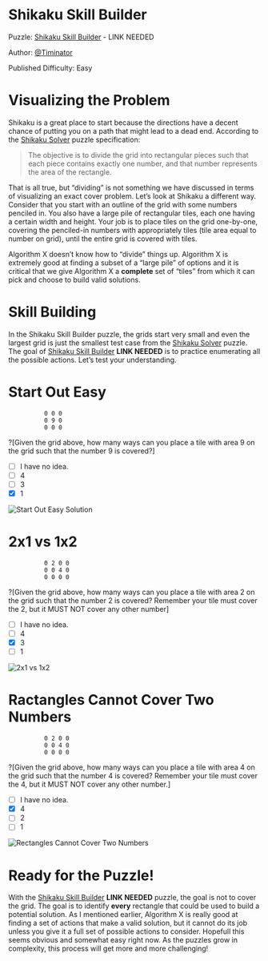 # Shikaku Skill Builder

Puzzle: [Shikaku Skill Builder]() - LINK NEEDED

Author: [@Timinator](https://www.codingame.com/profile/2df7157da821f39bbf6b36efae1568142907334)

Published Difficulty: Easy

# Visualizing the Problem

Shikaku is a great place to start because the directions have a decent chance of putting you on a path that might lead to a dead end. According to the [Shikaku Solver](https://www.codingame.com/training/medium/shikaku-solver) puzzle specification:

>The objective is to divide the grid into rectangular pieces such that each piece contains exactly one number, and that number represents the area of the rectangle.

That is all true, but “dividing” is not something we have discussed in terms of visualizing an exact cover problem. Let’s look at Shikaku a different way. Consider that you start with an outline of the grid with some numbers penciled in. You also have a large pile of rectangular tiles, each one having a certain width and height. Your job is to place tiles on the grid one-by-one, covering the penciled-in numbers with appropriately tiles (tile area equal to number on grid), until the entire grid is covered with tiles.

Algorithm X doesn’t know how to “divide” things up. Algorithm X is extremely good at finding a subset of a “large pile” of options and it is critical that we give Algorithm X a __complete__ set of “tiles” from which it can pick and choose to build valid solutions.

# Skill Building

In the Shikaku Skill Builder puzzle, the grids start very small and even the largest grid is just the smallest test case from the [Shikaku Solver](https://www.codingame.com/training/medium/shikaku-solver) puzzle. The goal of [Shikaku Skill Builder]() __LINK NEEDED__ is to practice enumerating all the possible actions. Let’s test your understanding.

# Start Out Easy

```
          0 0 0
          0 9 0
          0 0 0
```

?[Given the grid above, how many ways can you place a tile with area 9 on the grid such that the number 9 is covered?]
- [ ] I have no idea. 
- [ ] 4
- [ ] 3 
- [x] 1

![Start Out Easy Solution](Cover9.png)

# 2x1 vs 1x2

```
          0 2 0 0
          0 0 4 0
          0 0 0 0
```


?[Given the grid above, how many ways can you place a tile with area 2 on the grid such that the number 2 is covered? Remember your tile must cover the 2, but it MUST NOT cover any other number]
- [ ] I have no idea. 
- [ ] 4
- [x] 3 
- [ ] 1

![2x1 vs 1x2](Cover2.png)

# Ractangles Cannot Cover Two Numbers

```
          0 2 0 0
          0 0 4 0
          0 0 0 0
```

?[Given the grid above, how many ways can you place a tile with area 4 on the grid such that the number 4 is covered? Remember your tile must cover the 4, but it MUST NOT cover any other number.]
- [ ] I have no idea. 
- [x] 4
- [ ] 2 
- [ ] 1

![Rectangles Cannot Cover Two Numbers](Cover4.png)

# Ready for the Puzzle!

With the [Shikaku Skill Builder]() __LINK NEEDED__ puzzle, the goal is not to cover the grid. The goal is to identify __every__ rectangle that could be used to build a potential solution. As I mentioned earlier, Algorithm X is really good at finding a set of actions that make a valid solution, but it cannot do its job unless you give it a full set of possible actions to consider. Hopefull this seems obvious and somewhat easy right now. As the puzzles grow in complexity, this process will get more and more challenging!
